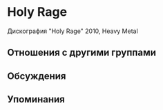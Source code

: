 # Holy Rage

Дискография
"Holy Rage" 2010, Heavy Metal

## Отношения с другими группами


## Обсуждения


## Упоминания

